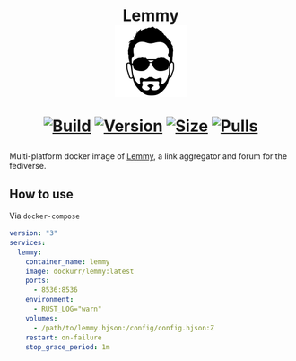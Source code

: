 <h1 align="center">Lemmy<br />
<div align="center">
<img src="https://raw.githubusercontent.com/LemmyNet/lemmy-ui/main/src/assets/icons/favicon.svg" title="Logo" style="max-width:100%;" width="128" />
</div>
<div align="center">
  
[![Build]][build_url]
[![Version]][tag_url]
[![Size]][tag_url]
[![Pulls]][hub_url]

</div></h1>

Multi-platform docker image of [Lemmy](https://github.com/LemmyNet/lemmy), a link aggregator and forum for the fediverse.

## How to use

Via `docker-compose`

```yaml
version: "3"
services:
  lemmy:
    container_name: lemmy
    image: dockurr/lemmy:latest
    ports:
      - 8536:8536
    environment:
      - RUST_LOG="warn"
    volumes:
      - /path/to/lemmy.hjson:/config/config.hjson:Z
    restart: on-failure
    stop_grace_period: 1m
```

[build_url]: https://github.com/dockur/lemmy/
[hub_url]: https://hub.docker.com/r/dockurr/lemmy/
[tag_url]: https://hub.docker.com/r/dockurr/lemmy/tags

[Build]: https://github.com/dockur/lemmy/actions/workflows/build.yml/badge.svg
[Size]: https://img.shields.io/docker/image-size/dockurr/lemmy/latest?color=066da5&label=size
[Pulls]: https://img.shields.io/docker/pulls/dockurr/lemmy.svg?style=flat&label=pulls&logo=docker
[Version]: https://img.shields.io/docker/v/dockurr/lemmy/latest?arch=amd64&sort=semver&color=066da5
